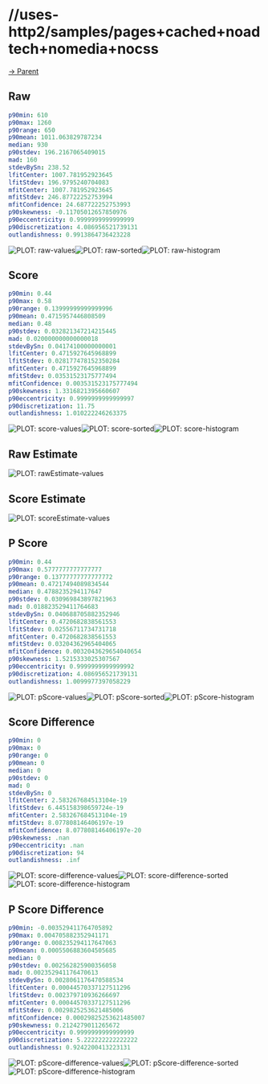 
# //uses-http2/samples/pages+cached+noadtech+nomedia+nocss

[→ Parent](../..)


## Raw


```yaml
p90min: 610
p90max: 1260
p90range: 650
p90mean: 1011.063829787234
median: 930
p90stdev: 196.2167065409015
mad: 160
stdevBySn: 238.52
lfitCenter: 1007.781952923645
lfitStdev: 196.9795240704083
mfitCenter: 1007.781952923645
mfitStdev: 246.87722252753994
mfitConfidence: 24.687722252753993
p90skewness: -0.11705012657850976
p90eccentricity: 0.9999999999999999
p90discretization: 4.086956521739131
outlandishness: 0.9913864736423228

```

![PLOT: raw-values](./raw/values.svg)![PLOT: raw-sorted](./raw/sorted.svg)![PLOT: raw-histogram](./raw/histogram.svg)
## Score


```yaml
p90min: 0.44
p90max: 0.58
p90range: 0.13999999999999996
p90mean: 0.4715957446808509
median: 0.48
p90stdev: 0.032821347214215445
mad: 0.020000000000000018
stdevBySn: 0.04174100000000001
lfitCenter: 0.4715927645968899
lfitStdev: 0.028177478152350284
mfitCenter: 0.4715927645968899
mfitStdev: 0.03531523175777494
mfitConfidence: 0.003531523175777494
p90skewness: 1.3316821395660607
p90eccentricity: 0.9999999999999997
p90discretization: 11.75
outlandishness: 1.010222246263375

```

![PLOT: score-values](./score/values.svg)![PLOT: score-sorted](./score/sorted.svg)![PLOT: score-histogram](./score/histogram.svg)
## Raw Estimate

![PLOT: rawEstimate-values](./rawEstimate/values.svg)
## Score Estimate

![PLOT: scoreEstimate-values](./scoreEstimate/values.svg)
## P Score


```yaml
p90min: 0.44
p90max: 0.5777777777777777
p90range: 0.13777777777777772
p90mean: 0.47217494089834544
median: 0.4788235294117647
p90stdev: 0.030969843897821963
mad: 0.018823529411764683
stdevBySn: 0.040688705882352946
lfitCenter: 0.4720682838561553
lfitStdev: 0.02556711734731718
mfitCenter: 0.4720682838561553
mfitStdev: 0.03204362965404065
mfitConfidence: 0.0032043629654040654
p90skewness: 1.5215333025307567
p90eccentricity: 0.9999999999999992
p90discretization: 4.086956521739131
outlandishness: 1.0099977397058229

```

![PLOT: pScore-values](./pScore/values.svg)![PLOT: pScore-sorted](./pScore/sorted.svg)![PLOT: pScore-histogram](./pScore/histogram.svg)
## Score Difference


```yaml
p90min: 0
p90max: 0
p90range: 0
p90mean: 0
median: 0
p90stdev: 0
mad: 0
stdevBySn: 0
lfitCenter: 2.583267684513104e-19
lfitStdev: 6.445158398659724e-19
mfitCenter: 2.583267684513104e-19
mfitStdev: 8.077808146406197e-19
mfitConfidence: 8.077808146406197e-20
p90skewness: .nan
p90eccentricity: .nan
p90discretization: 94
outlandishness: .inf

```

![PLOT: score-difference-values](./score-difference/values.svg)![PLOT: score-difference-sorted](./score-difference/sorted.svg)![PLOT: score-difference-histogram](./score-difference/histogram.svg)
## P Score Difference


```yaml
p90min: -0.003529411764705892
p90max: 0.004705882352941171
p90range: 0.008235294117647063
p90mean: 0.0005506883604505685
median: 0
p90stdev: 0.002562825900356058
mad: 0.002352941176470613
stdevBySn: 0.0028061176470588534
lfitCenter: 0.00044570337127511296
lfitStdev: 0.002379710936266697
mfitCenter: 0.00044570337127511296
mfitStdev: 0.0029825253621485006
mfitConfidence: 0.00029825253621485007
p90skewness: 0.2124279011265672
p90eccentricity: 0.9999999999999999
p90discretization: 5.222222222222222
outlandishness: 0.9242200413223131

```

![PLOT: pScore-difference-values](./pScore-difference/values.svg)![PLOT: pScore-difference-sorted](./pScore-difference/sorted.svg)![PLOT: pScore-difference-histogram](./pScore-difference/histogram.svg)